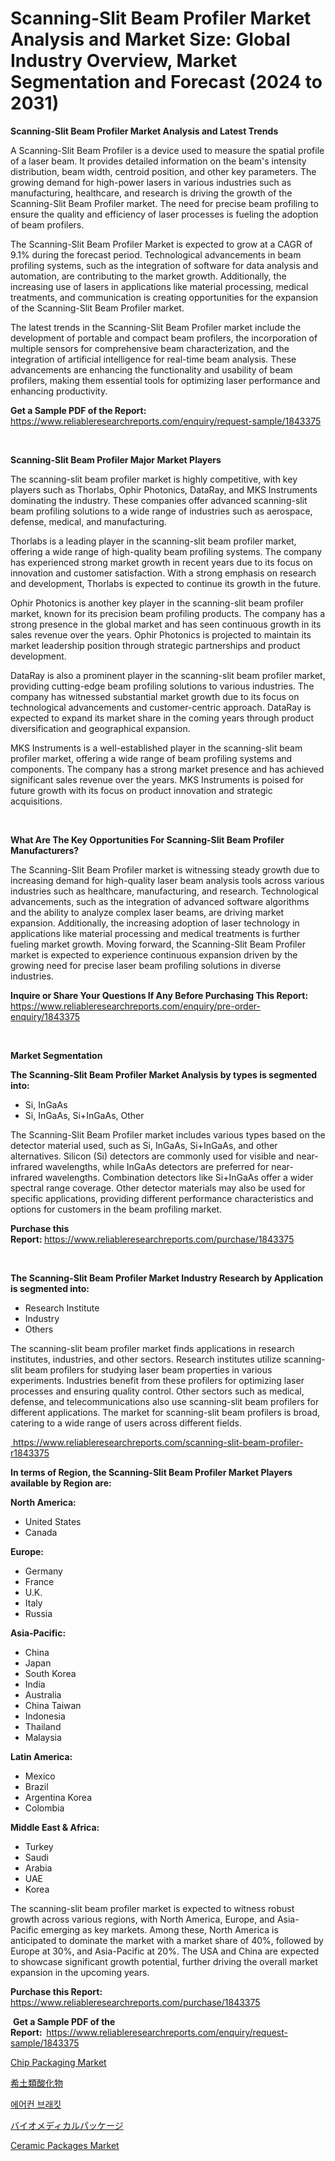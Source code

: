 <p><h1>Scanning-Slit Beam Profiler Market Analysis and Market Size: Global Industry Overview, Market Segmentation and Forecast (2024 to 2031)</h1></p><p><strong>Scanning-Slit Beam Profiler Market Analysis and Latest Trends</strong></p>
<p><p>A Scanning-Slit Beam Profiler is a device used to measure the spatial profile of a laser beam. It provides detailed information on the beam's intensity distribution, beam width, centroid position, and other key parameters. The growing demand for high-power lasers in various industries such as manufacturing, healthcare, and research is driving the growth of the Scanning-Slit Beam Profiler market. The need for precise beam profiling to ensure the quality and efficiency of laser processes is fueling the adoption of beam profilers.</p><p>The Scanning-Slit Beam Profiler Market is expected to grow at a CAGR of 9.1% during the forecast period. Technological advancements in beam profiling systems, such as the integration of software for data analysis and automation, are contributing to the market growth. Additionally, the increasing use of lasers in applications like material processing, medical treatments, and communication is creating opportunities for the expansion of the Scanning-Slit Beam Profiler market.</p><p>The latest trends in the Scanning-Slit Beam Profiler market include the development of portable and compact beam profilers, the incorporation of multiple sensors for comprehensive beam characterization, and the integration of artificial intelligence for real-time beam analysis. These advancements are enhancing the functionality and usability of beam profilers, making them essential tools for optimizing laser performance and enhancing productivity.</p></p>
<p><strong>Get a Sample PDF of the Report:&nbsp;</strong> <a href="https://www.reliableresearchreports.com/enquiry/request-sample/1843375">https://www.reliableresearchreports.com/enquiry/request-sample/1843375</a></p>
<p>&nbsp;</p>
<p><strong>Scanning-Slit Beam Profiler Major Market Players</strong></p>
<p><p>The scanning-slit beam profiler market is highly competitive, with key players such as Thorlabs, Ophir Photonics, DataRay, and MKS Instruments dominating the industry. These companies offer advanced scanning-slit beam profiling solutions to a wide range of industries such as aerospace, defense, medical, and manufacturing.</p><p>Thorlabs is a leading player in the scanning-slit beam profiler market, offering a wide range of high-quality beam profiling systems. The company has experienced strong market growth in recent years due to its focus on innovation and customer satisfaction. With a strong emphasis on research and development, Thorlabs is expected to continue its growth in the future.</p><p>Ophir Photonics is another key player in the scanning-slit beam profiler market, known for its precision beam profiling products. The company has a strong presence in the global market and has seen continuous growth in its sales revenue over the years. Ophir Photonics is projected to maintain its market leadership position through strategic partnerships and product development.</p><p>DataRay is also a prominent player in the scanning-slit beam profiler market, providing cutting-edge beam profiling solutions to various industries. The company has witnessed substantial market growth due to its focus on technological advancements and customer-centric approach. DataRay is expected to expand its market share in the coming years through product diversification and geographical expansion.</p><p>MKS Instruments is a well-established player in the scanning-slit beam profiler market, offering a wide range of beam profiling systems and components. The company has a strong market presence and has achieved significant sales revenue over the years. MKS Instruments is poised for future growth with its focus on product innovation and strategic acquisitions.</p></p>
<p>&nbsp;</p>
<p><strong>What Are The Key Opportunities For Scanning-Slit Beam Profiler Manufacturers?</strong></p>
<p><p>The Scanning-Slit Beam Profiler market is witnessing steady growth due to increasing demand for high-quality laser beam analysis tools across various industries such as healthcare, manufacturing, and research. Technological advancements, such as the integration of advanced software algorithms and the ability to analyze complex laser beams, are driving market expansion. Additionally, the increasing adoption of laser technology in applications like material processing and medical treatments is further fueling market growth. Moving forward, the Scanning-Slit Beam Profiler market is expected to experience continuous expansion driven by the growing need for precise laser beam profiling solutions in diverse industries.</p></p>
<p><strong>Inquire or Share Your Questions If Any Before Purchasing This Report:</strong> <a href="https://www.reliableresearchreports.com/enquiry/pre-order-enquiry/1843375">https://www.reliableresearchreports.com/enquiry/pre-order-enquiry/1843375</a></p>
<p>&nbsp;</p>
<p><strong>Market Segmentation</strong></p>
<p><strong>The Scanning-Slit Beam Profiler Market Analysis by types is segmented into:</strong></p>
<p><ul><li>Si, InGaAs</li><li>Si, InGaAs, Si+InGaAs, Other</li></ul></p>
<p><p>The Scanning-Slit Beam Profiler market includes various types based on the detector material used, such as Si, InGaAs, Si+InGaAs, and other alternatives. Silicon (Si) detectors are commonly used for visible and near-infrared wavelengths, while InGaAs detectors are preferred for near-infrared wavelengths. Combination detectors like Si+InGaAs offer a wider spectral range coverage. Other detector materials may also be used for specific applications, providing different performance characteristics and options for customers in the beam profiling market.</p></p>
<p><strong>Purchase this Report:&nbsp;</strong><a href="https://www.reliableresearchreports.com/purchase/1843375">https://www.reliableresearchreports.com/purchase/1843375</a></p>
<p>&nbsp;</p>
<p><strong>The Scanning-Slit Beam Profiler Market Industry Research by Application is segmented into:</strong></p>
<p><ul><li>Research Institute</li><li>Industry</li><li>Others</li></ul></p>
<p><p>The scanning-slit beam profiler market finds applications in research institutes, industries, and other sectors. Research institutes utilize scanning-slit beam profilers for studying laser beam properties in various experiments. Industries benefit from these profilers for optimizing laser processes and ensuring quality control. Other sectors such as medical, defense, and telecommunications also use scanning-slit beam profilers for different applications. The market for scanning-slit beam profilers is broad, catering to a wide range of users across different fields.</p></p>
<p><a href="https://www.reliableresearchreports.com/scanning-slit-beam-profiler-r1843375">&nbsp;https://www.reliableresearchreports.com/scanning-slit-beam-profiler-r1843375</a></p>
<p><strong>In terms of Region, the Scanning-Slit Beam Profiler Market Players available by Region are:</strong></p>
<p>
    <p> <strong> North America: </strong>
        <ul>
            <li>United States</li>
            <li>Canada</li>
        </ul>
        </p> 
    <p> <strong> Europe: </strong>
        <ul>
            <li>Germany</li>
            <li>France</li>
            <li>U.K.</li>
            <li>Italy</li>
            <li>Russia</li>
        </ul>
        </p> 
    <p> <strong> Asia-Pacific: </strong>
        <ul>
            <li>China</li>
            <li>Japan</li>
            <li>South Korea</li>
            <li>India</li>
            <li>Australia</li>
            <li>China Taiwan</li>
            <li>Indonesia</li>
            <li>Thailand</li>
            <li>Malaysia</li>
        </ul>
        </p> 
    <p> <strong> Latin America: </strong>
        <ul>
            <li>Mexico</li>
            <li>Brazil</li>
            <li>Argentina Korea</li>
            <li>Colombia</li>
        </ul>
        </p> 
    <p> <strong> Middle East & Africa: </strong>
        <ul>
            <li>Turkey</li>
            <li>Saudi</li>
            <li>Arabia</li>
            <li>UAE</li>
            <li>Korea</li>
        </ul>
    </p>
    </p>
<p><p>The scanning-slit beam profiler market is expected to witness robust growth across various regions, with North America, Europe, and Asia-Pacific emerging as key markets. Among these, North America is anticipated to dominate the market with a market share of 40%, followed by Europe at 30%, and Asia-Pacific at 20%. The USA and China are expected to showcase significant growth potential, further driving the overall market expansion in the upcoming years.</p></p>
<p><strong>Purchase this Report: </strong><a href="https://www.reliableresearchreports.com/purchase/1843375">https://www.reliableresearchreports.com/purchase/1843375</a></p>
<p>&nbsp;<strong>Get a Sample PDF of the Report:&nbsp;&nbsp;</strong><a href="https://www.reliableresearchreports.com/enquiry/request-sample/1843375">https://www.reliableresearchreports.com/enquiry/request-sample/1843375</a></p>
<p><strong></strong></p>
<p><p><a href="https://github.com/yemakinde/Market-Research-Report-List-3/blob/main/chip-packaging-market.md">Chip Packaging Market</a></p><p><a href="https://medium.com/@claudehintz/%E3%83%AC%E3%82%A2%E3%82%A2%E3%83%BC%E3%82%B9%E9%85%B8%E5%8C%96%E7%89%A9%E5%B8%82%E5%A0%B4-%E3%82%B0%E3%83%AD%E3%83%BC%E3%83%90%E3%83%AB%E5%B8%82%E5%A0%B4%E3%81%AE%E8%A6%8B%E9%80%9A%E3%81%97%E3%81%A8%E8%B2%A9%E5%A3%B2%E3%83%88%E3%83%AC%E3%83%B3%E3%83%89-2024%E5%B9%B4%E3%81%8B%E3%82%892031%E5%B9%B4%E3%81%BE%E3%81%A7-302a25d894d1">希土類酸化物</a></p><p><a href="https://github.com/rustymarie2024/Market-Research-Report-List-1/blob/main/1872004158012.md">에어컨 브래킷</a></p><p><a href="https://github.com/LizaHeller2023/Market-Research-Report-List-1/blob/main/2455097148619.md">バイオメディカルパッケージ</a></p><p><a href="https://github.com/Alonsoolds3wq1d81czn8rbol/Market-Research-Report-List-3/blob/main/ceramic-packages-market.md">Ceramic Packages Market</a></p></p>